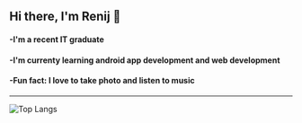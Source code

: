 ## Hi there, I'm Renij 👋

#### -I'm a recent IT graduate
#### -I'm currenty learning android app development and web development
#### -Fun fact: I love to take photo and listen to music

---

![Top Langs](https://github-readme-stats.vercel.app/api/top-langs/?username=RenijS&layout=compact)
